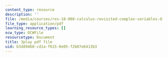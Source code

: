 ```yaml
---
content_type: resource
description: ''
file: /media/courses/res-18-008-calculus-revisited-complex-variables-differential-equations-and-linear-algebra-fall-2011/b3dd9468cd1af6150e05f2b07e6413b3_anA3P9McG5Y.pdf
file_type: application/pdf
learning_resource_types: []
ocw_type: OCWFile
resourcetype: Document
title: 3play pdf file
uid: b3dd9468-cd1a-f615-0e05-f2b07e6413b3
---
```

